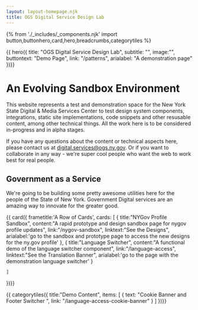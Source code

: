 ```yaml
---
layout: layout-homepage.njk
title: OGS Digital Service Design Lab
---
```

{% from './_includes/_components.njk' import button,buttonhero,card,hero,breadcrumbs,categorytiles %} 

{{ hero({ 
    title: "OGS Digital Service Design Lab",
    subtitle: "",
    image:"",
    buttontext: "Demo Page",
    link: "/patterns",
    arialabel: "A demonstration page"
})}}



# An Evolving Sandbox Environment
This website represents a test and demonstration space for the New York State Digital & Media Services Center to test design system components, integrations, static site implementations, code snippets and other resusable content, among other technical things. All the work here is to be considered in-progress and in alpha stages.

If you have any questions about the content or technical aspects here, please contact us at <digital.services@ogs.ny.gov>. Or if you want to collaborate in any way - we're super cool people who want the web to work best for real people.

## Government as a Service
We're going to be building some pretty awesome utilities here for the people of the State of New York. Government Digital services are an amazing way to innovate for the greater good. 

<!-- Upcoming things for NYS:
- Well formatted and accessible form input library including accessible validation and error states.
- A content publishing pipeline for jamstack sites.
- Jamstack sites!
- Components you can just use anywhere. -->

{{ card({ 
    frametitle:'A Row of Cards',
    cards: [
        {
        title:"NYGov Profile Sandbox",
        content:"A rapid prototype and design sandbox page for nygov profile updates",
        link:"/nygov-sandbox",
        linktext:"See the Designs",
        arialabel:'go to the sandbox and prototype page to access the new designs for the ny.gov profile'
        },
        {
        title:"Language Switcher",
        content:"A functional demo of the language switcher component",
        link:"/language-access",
        linktext:"See the Translation Banner",
        arialabel:'go to the page with the demonstration language switcher'
        }
        
        
    ]
    
})}}

{{ categorytiles({ 
    title:"Demo Content",
     items: [
    {
      text: "Cookie Banner and Footer Switcher ",
      link: "/language-access-cookie-banner"
    }
  ]
})}}